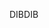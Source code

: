 <span data-ttu-id="b9518-101">DIB</span><span class="sxs-lookup"><span data-stu-id="b9518-101">DIB</span></span>